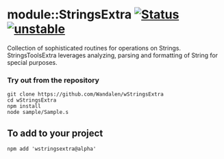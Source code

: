 
# module::StringsExtra [![Status](https://github.com/Wandalen/wStringsExtra/workflows/publish/badge.svg)](https://github.com/Wandalen/wStringsExtra/actions?query=workflow%3Apublish) [![unstable](https://img.shields.io/badge/stability-unstable-yellow.svg)](https://github.com/emersion/stability-badges#unstable)

Collection of sophisticated routines for operations on Strings. StringsToolsExtra leverages analyzing, parsing and formatting of String for special purposes.

### Try out from the repository
```
git clone https://github.com/Wandalen/wStringsExtra
cd wStringsExtra
npm install
node sample/Sample.s
```

## To add to your project
```
npm add 'wstringsextra@alpha'
```
